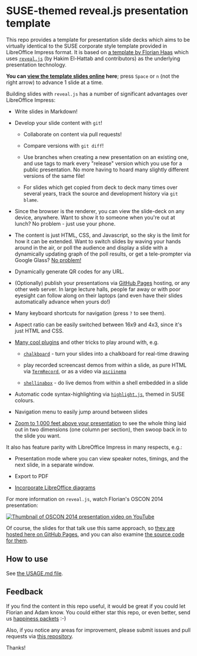 # SUSE-themed reveal.js presentation template

This repo provides a template for presentation slide decks which aims
to be virtually identical to the SUSE corporate style template
provided in LibreOffice Impress format.  It is based on
[a template by Florian Haas](https://github.com/fghaas/presentation-template/)
which uses [`reveal.js`](https://github.com/hakimel/reveal.js/) (by
Hakim El-Hattab and contributors) as the underlying presentation
technology.

**You can
[view the template slides online](http://aspiers.github.io/presentation-template/)
here**; press `Space` or `n` (not the right arrow) to advance 1 slide
at a time.

Building slides with `reveal.js` has a number of significant
advantages over LibreOffice Impress:

-   Write slides in Markdown!

-   Develop your slide content with `git`!

    -   Collaborate on content via pull requests!

    -   Compare versions with `git diff`!

    -   Use branches when creating a new presentation on an existing
        one, and use tags to mark every "release" version which you
        use for a public presentation.  No more having to hoard many
        slightly different versions of the same file!

    -   For slides which get copied from deck to deck many times over
        several years, track the source and development history via
        `git blame`.

-   Since the browser is the renderer, you can view the slide-deck on
    any device, anywhere.  Want to show it to someone when you're out
    at lunch?  No problem - just use your phone.

-   The content is just HTML, CSS, and Javascript, so the sky is the
    limit for how it can be extended.  Want to switch slides by waving
    your hands around in the air, or poll the audience and display a
    slide with a dynamically updating graph of the poll results, or get
    a tele-prompter via Google Glass?
    [No problem!](https://youtu.be/Pu1QE5hh9EY)

-   Dynamically generate QR codes for any URL.

-   (Optionally) publish your presentations via
    [GitHub Pages](https://pages.github.com/) hosting, or any other
    web server.  In large lecture halls, people far away or with poor
    eyesight can follow along on their laptops (and even have their
    slides automatically advance when yours do!)

-   Many keyboard shortcuts for navigation (press `?` to see them).

-   Aspect ratio can be easily switched between 16x9 and 4x3, since it's
    just HTML and CSS.

-   [Many cool plugins](https://github.com/hakimel/reveal.js/wiki/Plugins,-Tools-and-Hardware)
    and other tricks to play around with, e.g.

    -   [`chalkboard`](https://github.com/rajgoel/reveal.js-plugins/tree/master/chalkboard) -
        turn your slides into a chalkboard for real-time drawing

    -   play recorded screencast demos from within a slide, as pure HTML
        via [`TermRecord`](https://github.com/theonewolf/TermRecord),
        or as a video via
        [`asciinema`](https://github.com/asciinema/asciinema.org/)

    -   [`shellinabox`](https://github.com/shellinabox/shellinabox) - do
        live demos from within a shell embedded in a slide

-   Automatic code syntax-highlighting via
    [`highlight.js`](https://highlightjs.org/), themed in SUSE
    colours.

-   Navigation menu to easily jump around between slides

-   [Zoom to 1,000 feet above your presentation](https://github.com/hakimel/reveal.js/#overview-mode)
    to see the whole thing laid out in two dimensions (one column per
    section), then swoop back in to the slide you want.

It also has feature parity with LibreOffice Impress in many respects,
e.g.:

-   Presentation mode where you can view speaker notes, timings, and
    the next slide, in a separate window.

-   Export to PDF

-   [Incorporate LibreOffice diagrams](LibreOffice-Draw.md)

For more information on `reveal.js`, watch Florian's OSCON 2014
presentation:

[![Thumbnail of OSCON 2014 presentation video on YouTube](images/OSCON2014-thumbnail.png)](https://youtu.be/4gfsEcD9b94)

Of course, the slides for that talk use this same approach, so [they
are hosted here on GitHub Pages](http://fghaas.github.io/oscon2014-presentationtoolbox/),
and you can also examine [the source code for them](https://github.com/fghaas/oscon2014-presentationtoolbox).

## How to use

See [the USAGE.md file](USAGE.md).

## Feedback

If you find the content in this repo useful, it would be great if you
could let Florian and Adam know. You could either star this repo, or
even better, send us
[happiness packets](https://www.happinesspackets.io) :-)

Also, if you notice any areas for improvement, please submit issues
and pull requests via
[this repository](https://github.com/aspiers/presentation-template/).

Thanks!
